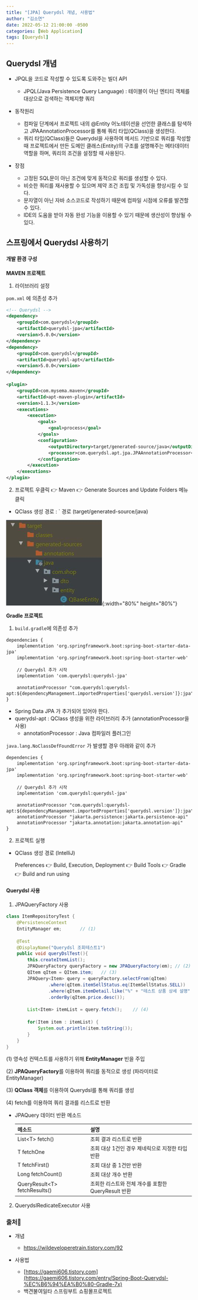 ```yaml
---
title: "[JPA] Querydsl 개념, 사용법"
author: "김소연"
date: 2022-05-12 21:00:00 -0500
categories: [Web Application]
tags: [Querydsl]
---
```




## Querydsl 개념

- JPQL을 코드로 작성할 수 있도록 도와주는 빌더 API
  - JPQL(Java Persistence Query Language) : 테이블이 아닌 엔티티 객체를 대상으로 검색하는 객체지향 쿼리
- 동작원리
  - 컴파일 단계에서 프로젝트 내의 @Entity 어노테이션을 선언한 클래스를 탐색하고 JPAAnnotationProcessor를 통해 쿼리 타입(QClass)을 생성한다.
  - 쿼리 타입(QClass)들은 Querydsl을 사용하여 메서드 기반으로 쿼리를 작성할 때 프로젝트에서 만든 도메인 클래스(Entity)의 구조를 설명해주는 메타데이터 역할을 하며, 쿼리의 조건을 설정할 때 사용된다.


- 장점

  - 고정된 SQL문이 아닌 조건에 맞게 동적으로 쿼리를 생성할 수 있다.
  - 비슷한 쿼리를 재사용할 수 있으며 제약 조건 조립 및 가독성을 향상시킬 수 있다.
  - 문자열이 아닌 자바 소스코드로 작성하기 때문에 컴파일 시점에 오류를 발견할 수 있다.
  - IDE의 도움을 받아 자동 완성 기능을 이용할 수 있기 때문에 생산성이 향상될 수 있다.




## 스프링에서 Querydsl 사용하기

#### 개발 환경 구성

**MAVEN 프로젝트**

1. 라이브러리 설정

 `pom.xml` 에 의존성 추가

```xml
<!-- Querydsl -->
<dependency>
	<groupId>com.querydsl</groupId>
	<artifactId>querydsl-jpa</artifactId>
	<version>5.0.0</version>
</dependency>
<dependency>
	<groupId>com.querydsl</groupId>
	<artifactId>querydsl-apt</artifactId>
	<version>5.0.0</version>
</dependency>

<plugin>
	<groupId>com.mysema.maven</groupId>
	<artifactId>apt-maven-plugin</artifactId>
	<version>1.1.3</version>
	<executions>
		<execution>
			<goals>
            	<goal>process</goal>
			</goals>
			<configuration>
				<outputDirectory>target/generated-source/java</outputDirectory>
				<processor>com.querydsl.apt.jpa.JPAAnnotationProcessor</processor>
			</configuration>
		</execution>
	</executions>
</plugin>
```



2. 프로젝트 우클릭 👉 Maven 👉 Generate Sources and Update Folders 메뉴 클릭


- QClass 생성 경로 : <outputDirectory>` 경로 (target/generated-source/java)

![springmvc](/assets/img/querydsl.jpg){:width="80%" height="80%"}



**Gradle 프로젝트**

1. `build.gradle`에 의존성 추가

```
dependencies {
    implementation 'org.springframework.boot:spring-boot-starter-data-jpa'
    implementation 'org.springframework.boot:spring-boot-starter-web'

    // Querydsl 추가 시작
    implementation 'com.querydsl:querydsl-jpa'
    
    annotationProcessor "com.querydsl:querydsl-apt:${dependencyManagement.importedProperties['querydsl.version']}:jpa"
}
```

- Spring Data JPA 가 추가되어 있어야 한다.
- querydsl-apt : QClass 생성을 위한 라이브러리 추가 (annotationProcessor을 사용)
  - annotationProcessor : Java 컴파일러 플러그인

`java.lang.NoClassDefFoundError` 가 발생할 경우 아래와 같이 추가

```
dependencies {
    implementation 'org.springframework.boot:spring-boot-starter-data-jpa'
    implementation 'org.springframework.boot:spring-boot-starter-web'

    // Querydsl 추가 시작
    implementation 'com.querydsl:querydsl-jpa'

    annotationProcessor "com.querydsl:querydsl-apt:${dependencyManagement.importedProperties['querydsl.version']}:jpa"
    annotationProcessor "jakarta.persistence:jakarta.persistence-api"
    annotationProcessor "jakarta.annotation:jakarta.annotation-api"
}
```



2. 프로젝트 실행

- QClass 생성 경로 (IntelliJ)

  Preferences 👉 Build, Execution, Deployment 👉 Build Tools 👉 Gradle 👉 Build and run using 




#### Querydsl 사용

1. JPAQueryFactory 사용

```java
class ItemRepositoryTest {
	@PersistenceContext
	EntityManager em;		// (1)
	
	@Test
    @DisplayName("Querydsl 조회테스트1")
    public void queryDslTest(){
        this.createItemList();
        JPAQueryFactory queryFactory = new JPAQueryFactory(em);	// (2)
        QItem qItem = QItem.item;	// (3)
        JPAQuery<Item> query = queryFactory.selectFrom(qItem)
                .where(qItem.itemSellStatus.eq(ItemSellStatus.SELL))
                .where(qItem.itemDetail.like("%" + "테스트 상품 상세 설명" + "%"))
                .orderBy(qItem.price.desc());

        List<Item> itemList = query.fetch();	// (4)

        for(Item item : itemList) {
            System.out.println(item.toString());
        }
    }
}
```

(1) 영속성 컨텍스트를 사용하기 위해 **EntityManager** 빈을 주입

(2) **JPAQueryFactory**를 이용하여 쿼리를 동적으로 생성 (파라미터로 EntityManager)

(3) **QClass 객체**를 이용하여 Querydsl를 통해 쿼리를 생성

(4) fetch를 이용하여 쿼리 결과를 리스트로 반환

- JPAQuery 데이터 반환 메소드

  | 메소드                            | 설명                                 |
  | ------------------------------ | ---------------------------------- |
  | List\<T> fetch()               | 조회 결과 리스트로 반환                      |
  | T fetchOne                     | 조회 대상 1건인 경우 제네릭으로 지정한 타입 반환       |
  | T fetchFirst()                 | 조회 대상 중 1건만 반환                     |
  | Long fetchCount()              | 조회 대상 개수 반환                        |
  | QueryResult\<T> fetchResults() | 조회한 리스트와 전체 개수를 포함한 QueryResult 반환 |



2. QuerydslRedicateExecutor 사용










### 출처📎


- 개념

  - https://wildeveloperetrain.tistory.com/92
- 사용법

  - [https://gaemi606.tistory.com](https://gaemi606.tistory.com/entry/Spring-Boot-Querydsl-%EC%B6%94%EA%B0%80-Gradle-7x)
  - 백견불여일타 스프링부트 쇼핑몰프로젝트
